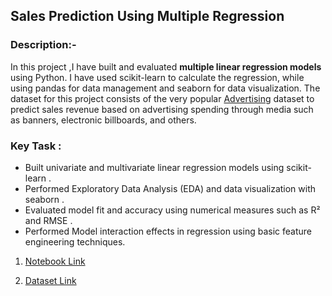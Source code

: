 <h2 align="left">Sales Prediction Using Multiple Regression</h2>

### Description:-

In this project ,I have built and evaluated **multiple linear regression models** using Python. I have used scikit-learn to calculate the regression, while using pandas for data management and seaborn for data visualization. The dataset for this project consists of the very popular [Advertising](%28https://www.kaggle.com/ishaanv/ISLR-Auto#Advertising.csv%29) dataset to predict sales revenue based on advertising spending through media such as banners, electronic billboards, and others.

### Key Task : 
 - Built univariate and multivariate linear regression models using scikit-learn .
 - Performed Exploratory Data Analysis (EDA) and data visualization with seaborn .
 - Evaluated model fit and accuracy using numerical measures such as R² and RMSE .
 - Performed Model interaction effects in regression using basic feature engineering techniques.


1. [Notebook Link](https://nbviewer.jupyter.org/github/Mr-Meiy/Sales-Prediction-Using-Multiple-Regression/blob/master/multiple.ipynb)

2. [Dataset Link](https://github.com/Mr-Meiy/Sales-Prediction-Using-Multiple-Regression/blob/master/Advertising.csv)
